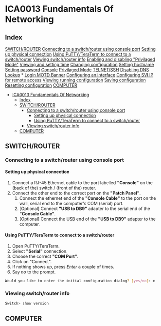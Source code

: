 # ICA0013 Fundamentals Of Networking

## Index

 [SWITCH/ROUTER](#switchrouter)
   [Connecting to a switch/router using console port](#connecting-to-a-switchrouter-using-console-port)
     [Setting up physical connection](#setting-up-physical-connection)
     [Using PuTTY/TeraTerm to connect to a switch/router](#)
   [Viewing switch/router info](#)
   [Enabling and disabling "Privilaged Mode"](#)
   [Viewing and setting time](#)
   [Changing configuration](#)
     [Setting hostname](#)
     [Setting password](#)
       [Console](#)
       [Privilaged Mode](#)
       [TELNET/SSH](#)
     [Disabling DNS Lookup](#)
    * [Login MOTD Banner](#)
     [Configuring an interface](#)
       [Configuring SVI IP for remote access](#)
   [Viewing running configuration](#)
   [Saving configuration](#)
   [Resetting configuration](#)
 [COMPUTER](#computer)

- [ICA0013 Fundamentals Of Networking](#ica0013-fundamentals-of-networking)
  - [Index](#index)
  - [SWITCH/ROUTER](#switchrouter)
    - [Connecting to a switch/router using console port](#connecting-to-a-switchrouter-using-console-port)
      - [Setting up physical connection](#setting-up-physical-connection)
      - [Using PuTTY/TeraTerm to connect to a switch/router](#using-puttyteraterm-to-connect-to-a-switchrouter)
    - [Viewing switch/router info](#viewing-switchrouter-info)
  - [COMPUTER](#computer)
  
## SWITCH/ROUTER

### Connecting to a switch/router using console port

#### Setting up physical connection

1. Connect a RJ-45 Ethernet cable to the port labelled **"Console"** on the (back of the) switch / (front of the) router.
2. Connect the other end to the correct port on the **"Patch Panel"**.
   1. Connect the ethernet end of the **"Console Cable"** to the port on the wall, serial end to the computer's COM (serial) port.
   2. [Optional] Connect **"USB to DB9"** adapter to the serial end of the **"Console Cable"**.
   3. [Optional] Connect the USB end of the **"USB to DB9"** adapter to the computer.

#### Using PuTTY/TeraTerm to connect to a switch/router

1. Open PuTTY/TeraTerm.
2. Select **"Serial"** connection.
3. Choose the correct **"COM Port"**.
4. Click on "Connect".
5. If nothing shows up, press *Enter* a couple of times.
6. Say *no* to the prompt.

``` bash
Would you like to enter the initial configuration dialog? [yes/no]: n
```

### Viewing switch/router info

``` bash
Switch> show version
```

## COMPUTER
